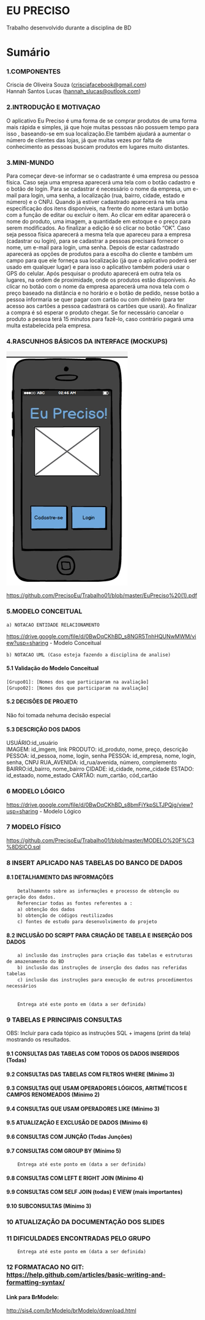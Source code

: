 # EU PRECISO
Trabalho desenvolvido durante a disciplina de BD

# Sumário

### 1.COMPONENTES<br>
Criscia de Oliveira Souza (crisciafacebook@gmail.com)<br>
Hannah Santos Lucas (hannah_slucas@outlook.com)

### 2.INTRODUÇÃO E MOTIVAÇAO<br>
O aplicativo Eu Preciso é uma forma de se comprar produtos de uma forma mais rápida e simples, já que hoje muitas pessoas não possuem tempo para isso , baseando-se em sua localização.Ele também ajudará a aumentar o número de clientes das lojas, já que muitas vezes por falta de conhecimento as pessoas buscam produtos em lugares muito distantes.<br>

### 3.MINI-MUNDO<br>
Para começar deve-se informar se o cadastrante é uma empresa ou pessoa física. Caso seja uma empresa aparecerá uma tela com o botão cadastro e o botão de login. Para se cadastrar é necessário o nome da empresa, um e-mail para login, uma senha, a localização (rua, bairro, cidade, estado e número) e o CNPJ. Quando já estiver cadastrado aparecerá na tela uma especificação dos itens disponíveis, na frente do nome estará um botão com a função de editar ou excluir o item. Ao clicar em editar aparecerá o nome do produto, uma imagem, a quantidade em estoque e o preço para serem modificados. Ao finalizar a edição é só clicar no botão “OK”. 
Caso seja pessoa física aparecerá a mesma tela que apareceu para a empresa (cadastrar ou login), para se cadastrar a pessoas precisará fornecer o nome, um e-mail para login, uma senha. Depois de estar cadastrado aparecerá as opções de produtos para a escolha do cliente e também um campo para que ele forneça sua localização (já que o aplicativo poderá ser usado em qualquer lugar) e para isso o aplicativo também poderá usar o GPS do celular. Após pesquisar o produto aparecerá em outra tela os lugares, na ordem de proximidade, onde os produtos estão disponíveis. Ao clicar no botão com o nome da empresa aparecerá uma nova tela com o preço baseado na distância e no horário e o botão de pedido, nesse botão a pessoa informaria se quer pagar com cartão ou com dinheiro (para ter acesso aos cartões a pessoa cadastrará os cartões que usará). Ao finalizar a compra é só esperar o produto chegar.
Se for necessário cancelar o produto a pessoa terá 15 minutos para fazê-lo, caso contrário pagará uma multa estabelecida pela empresa. 

### 4.RASCUNHOS BÁSICOS DA INTERFACE (MOCKUPS)<br>

![Alt text](https://github.com/PrecisoEu/Trabalho01/blob/master/2017-09-18.png) 

https://github.com/PrecisoEu/Trabalho01/blob/master/EuPreciso%20(1).pdf <br>

### 5.MODELO CONCEITUAL<br>
    a) NOTACAO ENTIDADE RELACIONAMENTO
https://drive.google.com/file/d/0BwDqCKhBD_s8NGR5TnhHQUNwMWM/view?usp=sharing - Modelo Conceitual
    
    b) NOTACAO UML (Caso esteja fazendo a disciplina de analise)

#### 5.1 Validação do Modelo Conceitual
    [Grupo01]: [Nomes dos que participaram na avaliação]
    [Grupo02]: [Nomes dos que participaram na avaliação]

#### 5.2 DECISÕES DE PROJETO
   Não foi tomada nehuma decisão especial

#### 5.3 DESCRIÇÃO DOS DADOS 
  USUÁRIO:id_usuário		
  IMAGEM: id_imgem, link
  PRODUTO: id_produto, nome, preço, descrição
  PESSOA: id_pessoa, nome, login, senha
  PESSOA: id_empresa, nome, login, senha, CNPJ
  RUA_AVENIDA: id_rua/avenida, número, complemento
  BAIRRO:id_bairro, nome_bairro
  CIDADE: id_cidade, nome_cidade
  ESTADO: id_estaado, nome_estado
  CARTÃO: num_cartão, cód_cartão


### 6	MODELO LÓGICO<br>
    
   https://drive.google.com/file/d/0BwDqCKhBD_s8bmFiYkpSLTJPQjg/view?usp=sharing - Modelo Lógico
    
### 7	MODELO FÍSICO<br>

   https://github.com/PrecisoEu/Trabalho01/blob/master/MODELO%20F%C3%8DSICO.sql
        
 
### 8	INSERT APLICADO NAS TABELAS DO BANCO DE DADOS<br>
#### 8.1 DETALHAMENTO DAS INFORMAÇÕES
        Detalhamento sobre as informações e processo de obtenção ou geração dos dados.
        Referenciar todas as fontes referentes a :
        a) obtenção dos dados
        b) obtenção de códigos reutilizados
        c) fontes de estudo para desenvolvimento do projeto
        
#### 8.2 INCLUSÃO DO SCRIPT PARA CRIAÇÃO DE TABELA E INSERÇÃO DOS DADOS
        a) inclusão das instruções para criação das tabelas e estruturas de amazenamento do BD
        b) inclusão das instruções de inserção dos dados nas referidas tabelas
        c) inclusão das instruções para execução de outros procedimentos necessários


        Entrega até este ponto em (data a ser definida)
        
### 9	TABELAS E PRINCIPAIS CONSULTAS<br>
OBS: Incluir para cada tópico as instruções SQL + imagens (print da tela) mostrando os resultados.<br>
#### 9.1	CONSULTAS DAS TABELAS COM TODOS OS DADOS INSERIDOS (Todas) <br>
#### 9.2	CONSULTAS DAS TABELAS COM FILTROS WHERE (Mínimo 3) <br>
#### 9.3	CONSULTAS QUE USAM OPERADORES LÓGICOS, ARITMÉTICOS E CAMPOS RENOMEADOS (Mínimo 2)<br>
#### 9.4	CONSULTAS QUE USAM OPERADORES LIKE (Mínimo 3)  <br>
#### 9.5	ATUALIZAÇÃO E EXCLUSÃO DE DADOS (Mínimo 6)<br>
#### 9.6	CONSULTAS COM JUNÇÃO (Todas Junções)<br>
#### 9.7	CONSULTAS COM GROUP BY (Mínimo 5)<br>
        Entrega até este ponto em (data a ser definida)
        
#### 9.8	CONSULTAS COM LEFT E RIGHT JOIN (Mínimo 4) <br>
#### 9.9	CONSULTAS COM SELF JOIN (todas) E VIEW (mais importantes) <br>
#### 9.10	SUBCONSULTAS (Mínimo 3) <br>
### 10	ATUALIZAÇÃO DA DOCUMENTAÇÃO DOS SLIDES<br>
### 11	DIFICULDADES ENCONTRADAS PELO GRUPO<br>

        Entrega até este ponto em (data a ser definida)
        
### 12  FORMATACAO NO GIT: https://help.github.com/articles/basic-writing-and-formatting-syntax/

#### Link para BrModelo:
http://sis4.com/brModelo/brModelo/download.html
